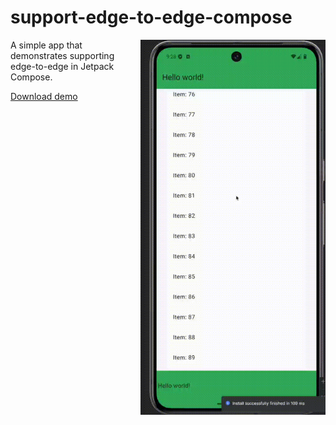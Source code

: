 # support-edge-to-edge-compose

<img align="right" width="296" height="600" src="https://github.com/raheemadamboev/support-edge-to-edge-compose/blob/main/extra/banner.gif" />

A simple app that demonstrates supporting edge-to-edge in Jetpack Compose.

[Download demo](https://github.com/raheemadamboev/support-edge-to-edge-compose/blob/main/extra/app-debug.apk)
